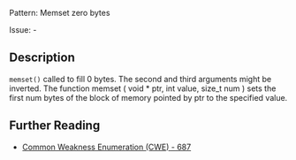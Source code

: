 Pattern: Memset zero bytes

Issue: -

## Description

`memset()` called to fill 0 bytes. The second and third arguments might be inverted. The function memset ( void * ptr, int value, size_t num ) sets the first num bytes of the block of memory pointed by ptr to the specified value.

## Further Reading

* [Common Weakness Enumeration (CWE) - 687](https://cwe.mitre.org/data/definitions/687.html)